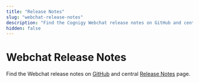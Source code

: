 ```yaml
---
title: "Release Notes"
slug: "webchat-release-notes"
description: "Find the Cognigy Webchat release notes on GitHub and central Release Notes page."
hidden: false
---
```


# Webchat Release Notes

Find the Webchat release notes on [GitHub](https://github.com/Cognigy/WebchatWidget/releases) and central [Release Notes](../release-notes/index.md) page.